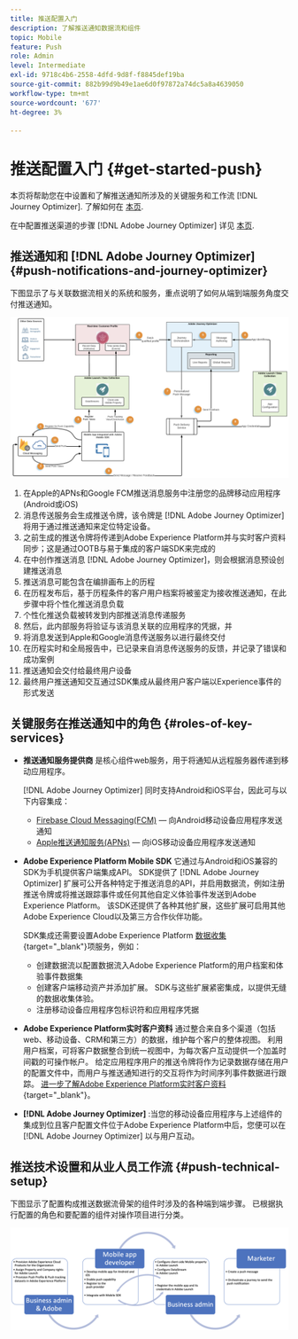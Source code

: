 ```yaml
---
title: 推送配置入门
description: 了解推送通知数据流和组件
topic: Mobile
feature: Push
role: Admin
level: Intermediate
exl-id: 9718c4b6-2558-4dfd-9d8f-f8845def19ba
source-git-commit: 882b99d9b49e1ae6d0f97872a74dc5a8a4639050
workflow-type: tm+mt
source-wordcount: '677'
ht-degree: 3%

---
```


# 推送配置入门 {#get-started-push}

本页将帮助您在中设置和了解推送通知所涉及的关键服务和工作流 [!DNL Journey Optimizer]. 了解如何在 [本页](create-push.md).

在中配置推送渠道的步骤 [!DNL Adobe Journey Optimizer] 详见 [本页](push-configuration.md).

## 推送通知和 [!DNL Adobe Journey Optimizer] {#push-notifications-and-journey-optimizer}

下图显示了与关联数据流相关的系统和服务，重点说明了如何从端到端服务角度交付推送通知。

![](assets/push-flow.png)

1. 在Apple的APNs和Google FCM推送消息服务中注册您的品牌移动应用程序(Android或iOS)
1. 消息传送服务会生成推送令牌，该令牌是 [!DNL Adobe Journey Optimizer] 将用于通过推送通知来定位特定设备。
1. 之前生成的推送令牌将传递到Adobe Experience Platform并与实时客户资料同步；这是通过OOTB与易于集成的客户端SDK来完成的
1. 在中创作推送消息 [!DNL Adobe Journey Optimizer]，则会根据消息预设创建推送消息
1. 推送消息可能包含在编排画布上的历程
1. 在历程发布后，基于历程条件的客户用户档案将被鉴定为接收推送通知，在此步骤中将个性化推送消息负载
1. 个性化推送负载被转发到内部推送消息传递服务
1. 然后，此内部服务将验证与该消息关联的应用程序的凭据，并
1. 将消息发送到Apple和Google消息传送服务以进行最终交付
1. 在历程实时和全局报告中，已记录来自消息传送服务的反馈，并记录了错误和成功案例
1. 推送通知会交付给最终用户设备
1. 最终用户推送通知交互通过SDK集成从最终用户客户端以Experience事件的形式发送

## 关键服务在推送通知中的角色 {#roles-of-key-services}

* **推送通知服务提供商** 是核心组件web服务，用于将通知从远程服务器传递到移动应用程序。

   [!DNL Adobe Journey Optimizer]  同时支持Android和iOS平台，因此可与以下内容集成：
   * [Firebase Cloud Messaging(FCM)](https://firebase.google.com/docs/cloud-messaging)  — 向Android移动设备应用程序发送通知
   * [Apple推送通知服务(APNs)](https://developer.apple.com/library/archive/documentation/NetworkingInternet/Conceptual/RemoteNotificationsPG/APNSOverview.html)  — 向iOS移动设备应用程序发送通知

* **Adobe Experience Platform Mobile SDK** 它通过与Android和iOS兼容的SDK为手机提供客户端集成API。 SDK提供了 [!DNL Adobe Journey Optimizer] 扩展可公开各种特定于推送消息的API，并启用数据流，例如注册推送令牌或将推送跟踪事件或任何其他自定义体验事件发送到Adobe Experience Platform。 该SDK还提供了各种其他扩展，这些扩展可启用其他Adobe Experience Cloud以及第三方合作伙伴功能。

   SDK集成还需要设置Adobe Experience Platform [数据收集](https://experienceleague.adobe.com/docs/experience-platform/tags/home.html?lang=zh-Hans){target=&quot;_blank&quot;}项服务，例如：

   * 创建数据流以配置数据流入Adobe Experience Platform的用户档案和体验事件数据集
   * 创建客户端移动资产并添加扩展。 SDK与这些扩展紧密集成，以提供无缝的数据收集体验。
   * 注册移动设备应用程序包标识符和应用程序凭据

* **Adobe Experience Platform实时客户资料**  通过整合来自多个渠道（包括web、移动设备、CRM和第三方）的数据，维护每个客户的整体视图。 利用用户档案，可将客户数据整合到统一视图中，为每次客户互动提供一个加盖时间戳的可操作帐户。 给定应用程序用户的推送令牌将作为记录数据存储在用户的配置文件中，而用户与推送通知进行的交互将作为时间序列事件数据进行跟踪。 [进一步了解Adobe Experience Platform实时客户资料](https://experienceleague.adobe.com/docs/experience-platform/profile/home.html?lang=zh-Hans){target=&quot;_blank&quot;}。

* **[!DNL Adobe Journey Optimizer]** :当您的移动设备应用程序与上述组件的集成到位且客户配置文件位于Adobe Experience Platform中后，您便可以在 [!DNL Adobe Journey Optimizer] 以与用户互动。

## 推送技术设置和从业人员工作流 {#push-technical-setup}

下图显示了配置构成推送数据流骨架的组件时涉及的各种端到端步骤。 已根据执行配置的角色和要配置的组件对操作项目进行分类。

![](assets/user-flow.png)

